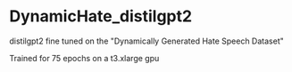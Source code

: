 # DynamicHate_distilgpt2
distilgpt2 fine tuned on the "Dynamically Generated Hate Speech Dataset"

Trained for 75 epochs on a t3.xlarge gpu
